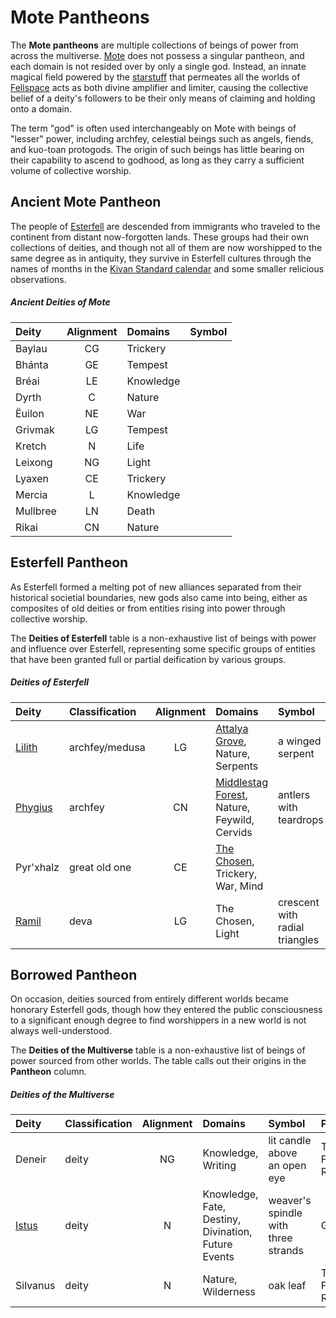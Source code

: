 # Mote Pantheons

The **Mote pantheons** are multiple collections of beings of power from across the multiverse. [Mote](../mote/mote.md) does not possess a singular pantheon, and each domain is not resided over by only a single god. Instead, an innate magical field powered by the [starstuff](../artifacts/starstuff.md) that permeates all the worlds of [Fellspace](../astronomy/fellspace.md) acts as both divine amplifier and limiter, causing the collective belief of a deity's followers to be their only means of claiming and holding onto a domain.

The term "god" is often used interchangeably on Mote with beings of "lesser" power, including archfey, celestial beings such as angels, fiends, and kuo-toan protogods. The origin of such beings has little bearing on their capability to ascend to godhood, as long as they carry a sufficient volume of collective worship.

## Ancient Mote Pantheon

The people of [Esterfell](../mote/esterfell/esterfell.md) are descended from immigrants who traveled to the continent from distant now-forgotten lands. These groups had their own collections of deities, and though not all of them are now worshipped to the same degree as in antiquity, they survive in Esterfell cultures through the names of months in the [Kivan Standard calendar](../lore/timekeeping.md#kivan-standard) and some smaller relicious observations.

##### Ancient Deities of Mote
|  Deity | Alignment | Domains | Symbol |
|:-------|:---------:|:--------|:-------|
| Baylau | CG | Trickery |  |
| Bhánta | GE | Tempest |  |
| Bréai | LE | Knowledge |  |
| Dyrth | C | Nature |  |
| Ëuilon | NE | War |  |
| Grivmak | LG | Tempest |  |
| Kretch | N | Life |  |
| Leixong | NG | Light |  |
| Lyaxen | CE | Trickery |  |
| Mercia | L | Knowledge |  |
| Mullbree | LN | Death |  |
| Rikai  | CN | Nature |  |

## Esterfell Pantheon

As Esterfell formed a melting pot of new alliances separated from their historical societial boundaries, new gods also came into being, either as composites of old deities or from entities rising into power through collective worship.

The **Deities of Esterfell** table is a non-exhaustive list of beings with power and influence over Esterfell, representing some specific groups of entities that have been granted full or partial deification by various groups.

##### Deities of Esterfell
|  Deity | Classification | Alignment | Domains | Symbol |
|:-------|:---------------|:---------:|:--------|:-------|
| [Lilith](lilith.md) | archfey/medusa | LG | [Attalya Grove](../mote/esterfell/lenya/attalya-grove.md), Nature, Serpents | a winged serpent |
| [Phygius](phygius.md) | archfey | CN | [Middlestag Forest](../mote/esterfell/lenya/middlestag-forest.md), Nature, Feywild, Cervids | antlers with teardrops |
| Pyr'xhalz | great old one | CE | [The Chosen](../organizations/the-chosen/the-chosen.md), Trickery, War, Mind |  |
| [Ramil](ramil.md) | deva | LG | The Chosen, Light | crescent with radial triangles |

## Borrowed Pantheon

On occasion, deities sourced from entirely different worlds became honorary Esterfell gods, though how they entered the public consciousness to a significant enough degree to find worshippers in a new world is not always well-understood.

The **Deities of the Multiverse** table is a non-exhaustive list of beings of power sourced from other worlds. The table calls out their origins in the **Pantheon** column.

##### Deities of the Multiverse
|  Deity | Classification | Alignment | Domains | Symbol | Pantheon |
|:-------|:---------------|:---------:|:--------|:-------|:---------|
| Deneir | deity | NG | Knowledge, Writing | lit candle above an open eye | The Forgotten Realms |
| [Istus](istus.md) | deity | N | Knowledge, Fate, Destiny, Divination, Future Events | weaver's spindle with three strands | Greyhawk |
| Silvanus | deity | N | Nature, Wilderness | oak leaf | The Forgotten Realms |
